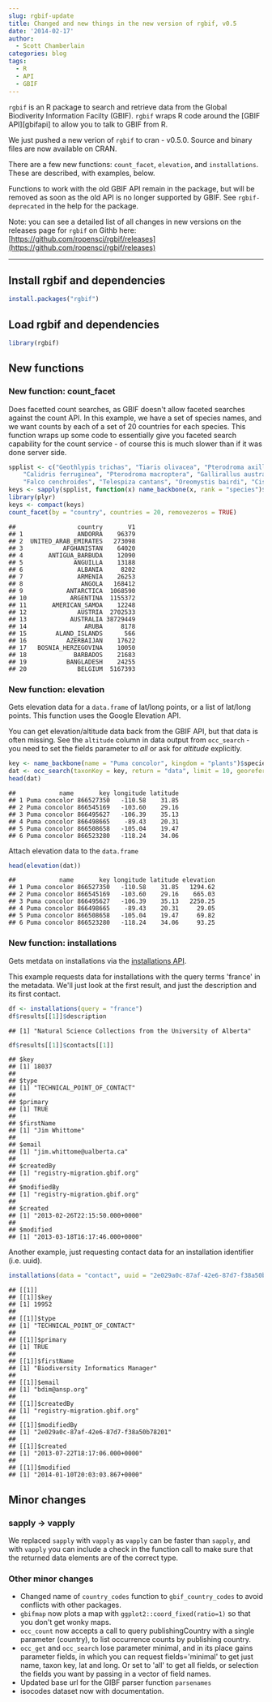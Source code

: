 ```yaml
---
slug: rgbif-update
title: Changed and new things in the new version of rgbif, v0.5
date: '2014-02-17'
author:
  - Scott Chamberlain
categories: blog
tags:
  - R
  - API
  - GBIF
---
```


`rgbif` is an R package to search and retrieve data from the Global Biodiverity Information Facilty (GBIF). `rgbif` wraps R code around the [GBIF API][gbifapi] to allow you to talk to GBIF from R.

We just pushed a new verion of `rgbif` to cran - v0.5.0.  Source and binary files are now available on CRAN.

There are a few new functions: `count_facet`, `elevation`, and `installations`.  These are described, with examples, below.

Functions to work with the old GBIF API remain in the package, but will be removed as soon as the old API is no longer supported by GBIF. See `rgbif-deprecated` in the help for the package.

Note: you can see a detailed list of all changes in new versions on the releases page for `rgbif` on Githb here: [https://github.com/ropensci/rgbif/releases](https://github.com/ropensci/rgbif/releases)

********************

## Install rgbif and dependencies


```r
install.packages("rgbif")
```


## Load rgbif and dependencies


```r
library(rgbif)
```



## New functions
### New function: count_facet

Does facetted count searches, as GBIF doesn't allow faceted searches against the count API. In this example, we have a set of species names, and we want counts by each of a set of 20 countries for each species. This function wraps up some code to essentially give you faceted search capability for the count service - of course this is much slower than if it was done server side.


```r
spplist <- c("Geothlypis trichas", "Tiaris olivacea", "Pterodroma axillaris",
    "Calidris ferruginea", "Pterodroma macroptera", "Gallirallus australis",
    "Falco cenchroides", "Telespiza cantans", "Oreomystis bairdi", "Cistothorus palustris")
keys <- sapply(spplist, function(x) name_backbone(x, rank = "species")$usageKey)
library(plyr)
keys <- compact(keys)
count_facet(by = "country", countries = 20, removezeros = TRUE)
```

```
##                 country       V1
## 1               ANDORRA    96379
## 2  UNITED_ARAB_EMIRATES   273098
## 3           AFGHANISTAN    64020
## 4       ANTIGUA_BARBUDA    12090
## 5              ANGUILLA    13188
## 6               ALBANIA     8202
## 7               ARMENIA    26253
## 8                ANGOLA   168412
## 9            ANTARCTICA  1068590
## 10            ARGENTINA  1155372
## 11       AMERICAN_SAMOA    12248
## 12              AUSTRIA  2702533
## 13            AUSTRALIA 38729449
## 14                ARUBA     8178
## 15        ALAND_ISLANDS      566
## 16           AZERBAIJAN    17622
## 17   BOSNIA_HERZEGOVINA    10050
## 18             BARBADOS    21683
## 19           BANGLADESH    24255
## 20              BELGIUM  5167393
```


### New function: elevation

Gets elevation data for a `data.frame` of lat/long points, or a list of lat/long points. This function uses the Google Elevation API.

You can get elevation/altitude data back from the GBIF API, but that data is often missing. See the `altitude` column in data output from `occ_search` - you need to set the fields parameter to _all_ or ask for _altitude_ explicitly.


```r
key <- name_backbone(name = "Puma concolor", kingdom = "plants")$speciesKey
dat <- occ_search(taxonKey = key, return = "data", limit = 10, georeferenced = TRUE)
head(dat)
```

```
##            name       key longitude latitude
## 1 Puma concolor 866527350   -110.58    31.85
## 2 Puma concolor 866545169   -103.60    29.16
## 3 Puma concolor 866495627   -106.39    35.13
## 4 Puma concolor 866498665    -89.43    20.31
## 5 Puma concolor 866508658   -105.04    19.47
## 6 Puma concolor 866523280   -118.24    34.06
```


Attach elevation data to the `data.frame`


```r
head(elevation(dat))
```

```
##            name       key longitude latitude elevation
## 1 Puma concolor 866527350   -110.58    31.85   1294.62
## 2 Puma concolor 866545169   -103.60    29.16    665.03
## 3 Puma concolor 866495627   -106.39    35.13   2250.25
## 4 Puma concolor 866498665    -89.43    20.31     29.05
## 5 Puma concolor 866508658   -105.04    19.47     69.82
## 6 Puma concolor 866523280   -118.24    34.06     93.25
```


### New function: installations

Gets metdata on installations via the [installations API](https://www.gbif.org/developer/registry#installations).

This example requests data for installations with the query terms 'france' in the metadata. We'll just look at the first result, and just the description and its first contact.


```r
df <- installations(query = "france")
df$results[[1]]$description
```

```
## [1] "Natural Science Collections from the University of Alberta"
```

```r
df$results[[1]]$contacts[[1]]
```

```
## $key
## [1] 18037
##
## $type
## [1] "TECHNICAL_POINT_OF_CONTACT"
##
## $primary
## [1] TRUE
##
## $firstName
## [1] "Jim Whittome"
##
## $email
## [1] "jim.whittome@ualberta.ca"
##
## $createdBy
## [1] "registry-migration.gbif.org"
##
## $modifiedBy
## [1] "registry-migration.gbif.org"
##
## $created
## [1] "2013-02-26T22:15:50.000+0000"
##
## $modified
## [1] "2013-03-18T16:17:46.000+0000"
```


Another example, just requesting contact data for an installation identifier (i.e. uuid).


```r
installations(data = "contact", uuid = "2e029a0c-87af-42e6-87d7-f38a50b78201")
```

```
## [[1]]
## [[1]]$key
## [1] 19952
##
## [[1]]$type
## [1] "TECHNICAL_POINT_OF_CONTACT"
##
## [[1]]$primary
## [1] TRUE
##
## [[1]]$firstName
## [1] "Biodiversity Informatics Manager"
##
## [[1]]$email
## [1] "bdim@ansp.org"
##
## [[1]]$createdBy
## [1] "registry-migration.gbif.org"
##
## [[1]]$modifiedBy
## [1] "2e029a0c-87af-42e6-87d7-f38a50b78201"
##
## [[1]]$created
## [1] "2013-07-22T18:17:06.000+0000"
##
## [[1]]$modified
## [1] "2014-01-10T20:03:03.867+0000"
```


## Minor changes
### sapply -> vapply

We replaced `sapply` with `vapply` as `vapply` can be faster than `sapply`, and with `vapply` you can include a check in the function call to make sure that the returned data elements are of the correct type.

### Other minor changes

* Changed name of `country_codes` function to `gbif_country_codes` to avoid conflicts with other packages.
* `gbifmap` now plots a map with `ggplot2::coord_fixed(ratio=1)` so that you don't get wonky maps.
* `occ_count` now accepts a call to query publishingCountry with a single parameter (country), to list occurrence counts by publishing country.
* `occ_get` and `occ_search` lose parameter minimal, and in its place gains parameter fields, in which you can request fields='minimal' to get just name, taxon key, lat and long. Or set to 'all' to get all fields, or selection the fields you want by passing in a vector of field names.
* Updated base url for the GIBF parser function `parsenames`
* isocodes dataset now with documentation.
